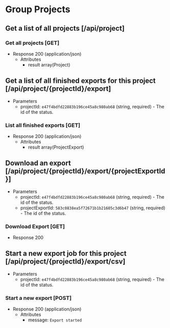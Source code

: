 # Group Projects

## Get a list of all projects [/api/project]

### Get all projects [GET]

+ Response 200 (application/json)
    + Attributes
        + result array(Project)

## Get a list of all finished exports for this project [/api/project/{projectId}/export]

+ Parameters
    + projectId: `e47f4bdfd22883b196ce45a8c980ab68` (string, required) - The id of the status.

### List all finished exports [GET]

+ Response 200 (application/json)
    + Attributes
        + result array(ProjectExport)

## Download an export [/api/project/{projectId}/export/{projectExportId}]

+ Parameters
    + projectId: `e47f4bdfd22883b196ce45a8c980ab68` (string, required) - The id of the status.
    + projectExportId: `583c0838ea5f72671b1b21605c3d6b47` (string, required) - The id of the status.

### Download Export [GET]

+ Response 200

## Start a new export job for this project [/api/project/{projectId}/export/csv]

+ Parameters
    + projectId: `e47f4bdfd22883b196ce45a8c980ab68` (string, required) - The id of the status.

### Start a new export [POST]

+ Response 200 (application/json)
    + Attributes
        + message: `Export started`
